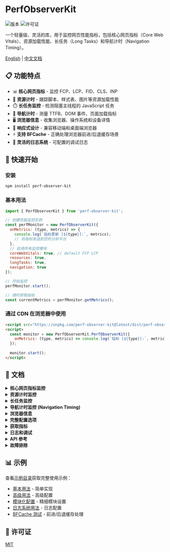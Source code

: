 # PerfObserverKit

![版本](https://img.shields.io/npm/v/perf-observer-kit)
![许可证](https://img.shields.io/npm/l/perf-observer-kit)

一个轻量级、灵活的库，用于监控网页性能指标，包括核心网页指标（Core Web Vitals）、资源加载性能、长任务（Long Tasks）和导航计时（Navigation Timing）。

[English](https://github.com/SailingCoder/perf-observer-kit/blob/main/README.md) | [中文文档](https://github.com/SailingCoder/perf-observer-kit/blob/main/README_CN.md)

## 📋 功能特点

- 📊 **核心网页指标** - 监控 FCP、LCP、FID、CLS、INP
- 🔄 **资源计时** - 跟踪脚本、样式表、图片等资源加载性能
- ⏱️ **长任务监控** - 检测阻塞主线程的 JavaScript 任务
- 🧭 **导航计时** - 测量 TTFB、DOM 事件、页面加载指标
- 🖥️ **浏览器信息** - 收集浏览器、操作系统和设备详情
- 📱 **响应式设计** - 兼容移动端和桌面端浏览器
- ⚡ **支持 BFCache** - 正确处理浏览器前进/后退缓存场景
- 📝 **灵活的日志系统** - 可配置的调试日志

## 🚀 快速开始

### 安装

```bash
npm install perf-observer-kit
```

### 基本用法

```javascript
import { PerfObserverKit } from 'perf-observer-kit';

// 创建性能监控实例
const perfMonitor = new PerfObserverKit({
  onMetrics: (type, metrics) => {
    console.log(`指标更新 [${type}]:`, metrics);
    // 将指标发送到您的分析平台
  },
  // 启用所有监控模块
  coreWebVitals: true, // default FCP LCP
  resources: true,
  longTasks: true,
  navigation: true
});

// 开始监控
perfMonitor.start();

// 随时获取指标
const currentMetrics = perfMonitor.getMetrics();
```

### 通过 CDN 在浏览器中使用

```html
<script src="https://unpkg.com/perf-observer-kit@latest/dist/perf-observer-kit.browser.js"></script>
<script>
  const monitor = new PerfObserverKit.PerfObserverKit({
    onMetrics: (type, metrics) => console.log(`指标 [${type}]:`, metrics)
  });
  
  monitor.start();
</script>
```

## 📖 文档

<details>
<summary><b>核心网页指标监控</b></summary>

```javascript
const perfMonitor = new PerfObserverKit({
  coreWebVitals: {
    enabled: true,       // 启用核心网页指标监控
    fcp: true,           // 首次内容绘制
    lcp: true,           // 最大内容绘制
    fid: true,           // 首次输入延迟
    cls: true,           // 累积布局偏移
    inp: true            // 交互到下一次绘制
  }
});
```

**阈值标准:**
- FCP: 良好 ≤ 1.8秒, 差 > 3.0秒
- LCP: 良好 ≤ 2.5秒, 差 > 4.0秒
- FID: 良好 ≤ 100毫秒, 差 > 300毫秒
- CLS: 良好 ≤ 0.1, 差 > 0.25
- INP: 良好 ≤ 200毫秒, 差 > 500毫秒

[了解更多关于核心网页指标](https://web.dev/vitals/)

有关CLS实现和优化策略的详细信息，请参阅[累积布局偏移文档](./docs/cls-metrics-CN.md)。
</details>

<details>
<summary><b>资源计时监控</b></summary>

```javascript
const perfMonitor = new PerfObserverKit({
  resources: {
    enabled: true,
    excludedPatterns: [/analytics\.com/, /tracker/],  // 排除分析工具
    allowedTypes: ['script', 'img', 'css', 'fetch'],  // 要监控的类型
    maxEntries: 500                                   // 最大存储条目数
  }
});
```

捕获资源加载的详细信息：
- 资源 URL 和类型
- 加载时长和大小
- 首字节时间 (TTFB)
- 连接和处理时间
</details>

<details>
<summary><b>长任务监控</b></summary>

```javascript
const perfMonitor = new PerfObserverKit({
  longTasks: {
    enabled: true,      // 启用长任务监控
    threshold: 50,      // 任务时长阈值（毫秒）
    maxEntries: 100     // 最大存储条目数
  }
});
```

检测阻塞主线程超过 50 毫秒的 JavaScript 任务，提供：
- 任务持续时间
- 任务归属（脚本来源）
- 任务开始时间
</details>

<details>
<summary><b>导航计时监控 (Navigation Timing)</b></summary>

导航计时监控用于测量页面加载过程中的关键时间点，如TTFB（首字节时间）、DOM加载时间等。

```js
import { PerfObserverKit } from 'perf-observer-kit';

// 启用导航计时监控
const perfObserver = new PerfObserverKit({
  navigation: {
    enabled: true,
    includeRawTiming: false, // 是否包含原始导航计时数据
    onUpdate: (metrics) => {
      console.log('导航计时指标:', metrics);
      // 包含 domainLookupTime, tcpConnectTime, ttfb, responseTime, domParse, domContentLoaded, loadEvent 等
    }
  }
});
```

> **实现细节**: 该库使用 `window.addEventListener('load')` 来收集导航事件，并确保指标仅在 loadEventEnd 可用时才报告，从而确保您获得准确的 loadEventDuration 值。导航计时数据在每次页面加载时只会收集一次。

有关所有导航计时指标的详细信息，请参阅[导航计时文档](./docs/navigation-timing.md)。
</details>

<details>
<summary><b>浏览器信息</b></summary>

```javascript
const perfMonitor = new PerfObserverKit({
  browserInfo: {
    enabled: true,             // 默认启用
    trackResize: true,         // 窗口大小变化时更新
    includeOSDetails: true,    // 包含操作系统信息
    includeSizeInfo: true      // 包含屏幕/窗口大小
  }
});
```

**注意：** 浏览器信息是唯一默认启用的模块。
</details>

<details>
<summary><b>完整配置选项</b></summary>

```javascript
const perfMonitor = new PerfObserverKit({
  // 指标回调 - 指标更新时调用
  onMetrics: (type, metrics) => {
    console.log(`指标更新 [${type}]:`, metrics);
  },
  
  // 通用设置
  debug: false,              // 启用调试模式（详细日志）
  logLevel: 2,               // 0:无, 1:错误, 2:警告, 3:信息, 4:调试
  autoStart: false,          // 自动开始监控
  samplingRate: 0,           // 采样率 (0-1), 0 = 不采样
  
  // 模块配置
  coreWebVitals: true,       // 启用核心网页指标（布尔值或对象）
  resources: true,           // 启用资源计时（布尔值或对象）
  longTasks: true,           // 启用长任务（布尔值或对象）
  navigation: true,    // 启用导航计时（布尔值或对象）
  browserInfo: true          // 启用浏览器信息（布尔值或对象）
});
```
</details>

<details>
<summary><b>获取指标</b></summary>

```javascript
// 随时获取当前指标
const metrics = perfMonitor.getMetrics();

// 核心网页指标
console.log(metrics.coreWebVitals.fcp);  // 首次内容绘制
console.log(metrics.coreWebVitals.lcp);  // 最大内容绘制
console.log(metrics.coreWebVitals.fid);  // 首次输入延迟
console.log(metrics.coreWebVitals.cls);  // 累积布局偏移
console.log(metrics.coreWebVitals.inp);  // 交互到下一次绘制

// 资源
console.log(metrics.resources);          // 资源指标数组

// 长任务
console.log(metrics.longTasks);          // 长任务数组

// 导航计时
console.log(metrics.navigation.ttfb);    // 首字节时间
```

**CLS 指标上下文属性:**
```javascript
// CLS 指标的额外上下文信息
console.log(metrics.coreWebVitals.cls.context.sessionValues);  // 所有会话值
console.log(metrics.coreWebVitals.cls.context.shiftCount);     // 布局偏移次数
console.log(metrics.coreWebVitals.cls.context.sessionCount);   // 会话数量
console.log(metrics.coreWebVitals.cls.context.isPageVisible);  // 页面可见性状态
```
</details>

<details>
<summary><b>日志和调试</b></summary>

```javascript
// 初始化时启用调试模式
const perfMonitor = new PerfObserverKit({
  debug: true                // 设置日志级别为 DEBUG
});

// 初始化后调整日志级别
perfMonitor.setLogLevel(4);  // 4 = DEBUG（最详细）
perfMonitor.setDebugMode(true);  // 启用调试模式

// 清除收集的指标
perfMonitor.clearMetrics();

// 高级用法：直接配置日志器
import { logger } from 'perf-observer-kit';

// 在生产环境中启用日志
logger.setOptions({
  disableInProduction: false
});

// 检查当前日志器配置
const config = logger.getConfiguration();
console.log('当前日志配置:', config);
```

日志级别：
- 0: NONE - 无日志
- 1: ERROR - 仅错误
- 2: WARN - 警告和错误（默认）
- 3: INFO - 信息、警告和错误
- 4: DEBUG - 详细调试信息

**注意**：在生产环境中进行故障排除时，日志器现在可以通过设置 `logger.setOptions({disableInProduction: false})` 来显示调试信息。这在生产环境中调试性能问题时特别有用。
</details>

<details>
<summary><b>API 参考</b></summary>

### 方法

| 方法 | 描述 |
|--------|-------------|
| `start()` | 开始监控性能指标 |
| `stop()` | 停止监控性能指标 |
| `getMetrics()` | 获取当前收集的指标 |
| `clearMetrics()` | 清除所有收集的指标 |
| `setLogLevel(level)` | 设置日志级别 (0-4) |
| `setDebugMode(enabled)` | 启用或禁用调试模式 |

### 事件类型

`MetricType` 枚举值：
- `WEB_VITALS` - 核心网页指标
- `RESOURCES` - 资源计时指标
- `LONG_TASKS` - 长任务指标
- `NAVIGATION` - 导航计时指标
- `BROWSER_INFO` - 浏览器信息指标
</details>

<details>
<summary><b>故障排除</b></summary>

### "PerfObserverKit is not defined" 错误

如果在浏览器中遇到此错误，请确保使用正确的浏览器构建版本：

```html
<!-- 在浏览器环境中总是使用浏览器构建版本 -->
<script src="https://unpkg.com/perf-observer-kit@latest/dist/perf-observer-kit.browser.js"></script>
```

不要在浏览器代码中直接使用非浏览器构建版本：

```html
<!-- ❌ 不要在浏览器环境中使用这个 -->
<script src="https://unpkg.com/perf-observer-kit@latest/dist/index.js"></script>
```

### 页面可见性与 CLS

如果您的 CLS 值看起来不一致，请注意以下几点：
- CLS 只在页面可见时测量
- 当页面转到后台时，CLS 收集会暂停
- 当页面重新变为可见时，会开始一个新的 CLS 会话
- CLS 使用会话窗口模型，以最大的会话值作为最终分数

### 浏览器兼容性

本库主要依赖于：
- Performance API
- PerformanceObserver
- 性能条目类型：largest-contentful-paint, first-input, layout-shift 等

对于不支持某些性能指标的浏览器，库会优雅降级，只收集支持的指标。
</details>

## 📊 示例

查看[示例目录](https://github.com/SailingCoder/perf-observer-kit/blob/main/examples)获取完整使用示例：

- [基本用法](https://github.com/SailingCoder/perf-observer-kit/blob/main/examples/basic-usage.html) - 简单实现
- [高级用法](https://github.com/SailingCoder/perf-observer-kit/blob/main/examples/advanced-usage.html) - 高级配置
- [模块化配置](https://github.com/SailingCoder/perf-observer-kit/blob/main/examples/modular-config.html) - 精细模块设置
- [日志系统用法](https://github.com/SailingCoder/perf-observer-kit/blob/main/examples/logger-usage.html) - 日志配置
- [BFCache 测试](https://github.com/SailingCoder/perf-observer-kit/blob/main/examples/test-bfcache.html) - 前进/后退缓存处理

## 📄 许可证

[MIT](LICENSE)